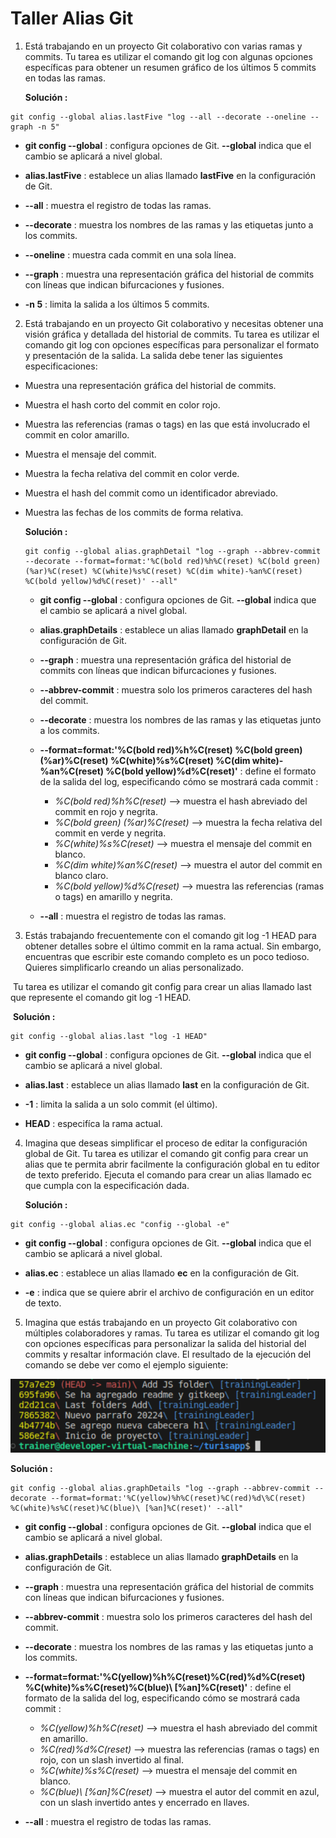 # Taller Alias Git

1. Está trabajando en un proyecto Git colaborativo con varias ramas y commits. Tu tarea es utilizar el comando git log con algunas opciones específicas para obtener un resumen gráfico de los últimos 5 commits en todas las ramas.

   **Solución :**

```
git config --global alias.lastFive "log --all --decorate --oneline --graph -n 5"
```

* **git config --global** : configura opciones de Git. **--global** indica que el cambio se aplicará a nivel global.

* **alias.lastFive** : establece un alias llamado **lastFive** en la configuración de Git.

* **--all** : muestra el registro de todas las ramas.

* **--decorate** : muestra los nombres de las ramas y las etiquetas junto a los commits.

* **--oneline** : muestra cada commit en una sola línea.

* **--graph** : muestra una representación gráfica del historial de commits con líneas que indican bifurcaciones y fusiones.

* **-n 5** : limita la salida a los últimos 5 commits.

  

2. Está trabajando en un proyecto Git colaborativo y necesitas obtener una visión gráfica y detallada del historial de commits. Tu tarea es utilizar el comando git log con opciones específicas para personalizar el formato y presentación de la salida. La salida debe tener las siguientes especificaciones:

* Muestra una representación gráfica del historial de commits.

* Muestra el hash corto del commit en color rojo.

* Muestra las referencias (ramas o tags) en las que está involucrado el commit en color amarillo.

* Muestra el mensaje del commit.

* Muestra la fecha relativa del commit en color verde.

* Muestra el hash del commit como un identificador abreviado.

* Muestra las fechas de los commits de forma relativa.

  **Solución :**
  
  ```
  git config --global alias.graphDetail "log --graph --abbrev-commit --decorate --format=format:'%C(bold red)%h%C(reset) %C(bold green) (%ar)%C(reset) %C(white)%s%C(reset) %C(dim white)-%an%C(reset) %C(bold yellow)%d%C(reset)' --all"
  ```
  
  * **git config --global** : configura opciones de Git. **--global** indica que el cambio se aplicará a nivel global.
  
  * **alias.graphDetails** : establece un alias llamado **graphDetail** en la configuración de Git.
  
  * **--graph** : muestra una representación gráfica del historial de commits con líneas que indican bifurcaciones y fusiones.
  
  * **--abbrev-commit** : muestra solo los primeros caracteres del hash del commit.
  
  * **--decorate** : muestra los nombres de las ramas y las etiquetas junto a los commits.
  
  * **--format=format:'%C(bold red)%h%C(reset) %C(bold green) (%ar)%C(reset) %C(white)%s%C(reset) %C(dim white)-%an%C(reset) %C(bold yellow)%d%C(reset)'** : define el formato de la salida del log, especificando cómo se mostrará cada commit :
  
    * *%C(bold red)%h%C(reset)* --> muestra el hash abreviado del commit en rojo y negrita.
    * *%C(bold green) (%ar)%C(reset)* --> muestra la fecha relativa del commit en verde y negrita.
    * *%C(white)%s%C(reset)* --> muestra el mensaje del commit en blanco.
    * *%C(dim white)%an%C(reset)* --> muestra el autor del commit en blanco claro.
    * *%C(bold yellow)%d%C(reset)* --> muestra las referencias (ramas o tags) en amarillo y negrita.
  
  * **--all** : muestra el registro de todas las ramas.
  
    

3. Estás trabajando frecuentemente con el comando git log -1 HEAD para obtener detalles sobre el último commit en la rama actual. Sin embargo, encuentras que escribir este comando completo es un poco tedioso. Quieres simplificarlo creando un alias personalizado.

​	Tu tarea es utilizar el comando git config para crear un alias llamado last que represente el comando git log -1 HEAD.

​	**Solución :**

```
git config --global alias.last "log -1 HEAD"
```

* **git config --global** : configura opciones de Git. **--global** indica que el cambio se aplicará a nivel global.

* **alias.last** : establece un alias llamado **last** en la configuración de Git.

* **-1** : limita la salida a un solo commit (el último).

* **HEAD** : especifíca la rama actual.

  

4. Imagina que deseas simplificar el proceso de editar la configuración global de Git. Tu tarea es utilizar el comando git config para crear un alias que te permita abrir facilmente la configuración global en tu editor de texto preferido. Ejecuta el comando para crear un alias llamado ec que cumpla con la especificación dada.

   **Solución :**

```
git config --global alias.ec "config --global -e"
```

* **git config --global** : configura opciones de Git. **--global** indica que el cambio se aplicará a nivel global.

* **alias.ec** : establece un alias llamado **ec** en la configuración de Git.

* **-e** : indica que se quiere abrir el archivo de configuración en un editor de texto.

  

5. Imagina que estás trabajando en un proyecto Git colaborativo con múltiples colaboradores y ramas. Tu tarea es utilizar el comando git log con opciones específicas para personalizar la salida del historial del commits y resaltar información clave. El resultado de la ejecución del comando se debe ver como el ejemplo siguiente:

![](https://raw.githubusercontent.com/lipaocaspi/J1_Taller_Git/main/resultadoEj05.png)

**Solución :**

```
git config --global alias.graphDetails "log --graph --abbrev-commit --decorate --format=format:'%C(yellow)%h%C(reset)%C(red)%d\%C(reset) %C(white)%s%C(reset)%C(blue)\ [%an]%C(reset)' --all"
```

* **git config --global** : configura opciones de Git. **--global** indica que el cambio se aplicará a nivel global.
* **alias.graphDetails** : establece un alias llamado **graphDetails** en la configuración de Git.
* **--graph** : muestra una representación gráfica del historial de commits con líneas que indican bifurcaciones y fusiones.
* **--abbrev-commit** : muestra solo los primeros caracteres del hash del commit.
* **--decorate** : muestra los nombres de las ramas y las etiquetas junto a los commits.
* **--format=format:'%C(yellow)%h%C(reset)%C(red)%d\%C(reset) %C(white)%s%C(reset)%C(blue)\ [%an]%C(reset)'** : define el formato de la salida del log, especificando cómo se mostrará cada commit :
  * *%C(yellow)%h%C(reset)* --> muestra el hash abreviado del commit en amarillo.
  * *%C(red)%d\%C(reset)* --> muestra las referencias (ramas o tags) en rojo, con un slash invertido al final.
  * *%C(white)%s%C(reset)* --> muestra el mensaje del commit en blanco.
  * *%C(blue)\ [%an]%C(reset)* --> muestra el autor del commit en azul, con un slash invertido antes y encerrado en llaves.

* **--all** : muestra el registro de todas las ramas.
